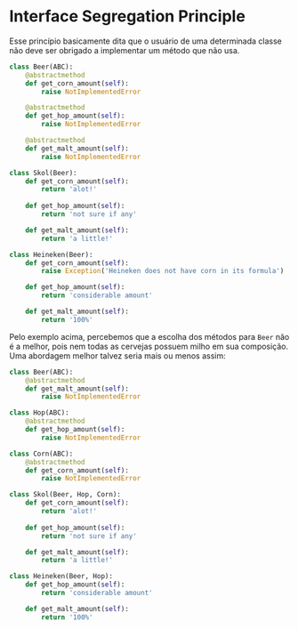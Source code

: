 # Interface Segregation Principle

Esse princípio basicamente dita que o usuário de uma determinada classe não deve ser obrigado a implementar um método que não usa.

```python
class Beer(ABC):
    @abstractmethod
    def get_corn_amount(self):
        raise NotImplementedError

    @abstractmethod
    def get_hop_amount(self):
        raise NotImplementedError

    @abstractmethod
    def get_malt_amount(self):
        raise NotImplementedError

class Skol(Beer):
    def get_corn_amount(self):
        return 'alot!'
    
    def get_hop_amount(self):
        return 'not sure if any'

    def get_malt_amount(self):
        return 'a little!'

class Heineken(Beer):
    def get_corn_amount(self):
        raise Exception('Heineken does not have corn in its formula')

    def get_hop_amount(self):
        return 'considerable amount'

    def get_malt_amount(self):
        return '100%'
```

Pelo exemplo acima, percebemos que a escolha dos métodos para `Beer` não é a melhor, pois nem todas as cervejas possuem milho em sua composição.  
Uma abordagem melhor talvez seria mais ou menos assim:

```python
class Beer(ABC):
    @abstractmethod
    def get_malt_amount(self):
        raise NotImplementedError

class Hop(ABC):
    @abstractmethod
    def get_hop_amount(self):
        raise NotImplementedError

class Corn(ABC):
    @abstractmethod
    def get_corn_amount(self):
        raise NotImplementedError

class Skol(Beer, Hop, Corn):
    def get_corn_amount(self):
        return 'alot!'
    
    def get_hop_amount(self):
        return 'not sure if any'

    def get_malt_amount(self):
        return 'a little!'

class Heineken(Beer, Hop):
    def get_hop_amount(self):
        return 'considerable amount'

    def get_malt_amount(self):
        return '100%'
```